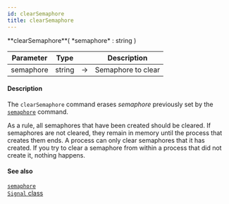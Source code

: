 ```yaml
---
id: clearSemaphore
title: clearSemaphore
---
```



<!-- REF #_command_.clearSemaphore.Syntax -->**clearSemaphore**( *semaphore* : string )<!-- END REF -->


<!-- REF #_command_.clearSemaphore.Params -->
|Parameter|Type||Description|
|---------|--- |:---:|------|
|semaphore|string|&#8594;|Semaphore to clear|
<!-- END REF -->

#### Description

The `clearSemaphore` command <!-- REF #_command_.clearSemaphore.Summary -->erases *semaphore* previously set by the [`semaphore`](semaphore.md) command<!-- END REF -->.

As a rule, all semaphores that have been created should be cleared. If semaphores are not cleared, they remain in memory until the process that creates them ends. A process can only clear semaphores that it has created. If you try to clear a semaphore from within a process that did not create it, nothing happens.


#### See also

[`semaphore`](semaphore.md)<br/>
[`Signal` class](../SignalClass.md)
